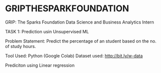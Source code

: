 # GRIPTHESPARKFOUNDATION
GRIP: The Sparks Foundation Data Science and Business Analytics Intern

TASK 1: Prediction usin Unsupervised ML

Problem Statement: Predict the percentage of an student based on the no. of study hours.

Tool Used: Python (Google Colab) Dataset used: http://bit.ly/w-data

Prediciton using Linear regression
